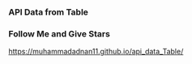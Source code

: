 ### API Data from Table
### Follow Me and Give Stars
https://muhammadadnan11.github.io/api_data_Table/
